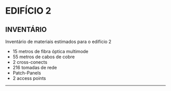 # EDIFÍCIO 2

## INVENTÁRIO

Inventário de materiais estimados para o edifício 2

- 15 metros de fibra óptica multimode
- 55 metros de cabos de cobre
- 2 cross-conects
- 216 tomadas de rede
- Patch-Panels
- 2 access points

---